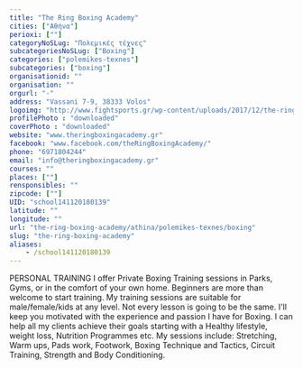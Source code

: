 ```yaml
---
title: "The Ring Boxing Academy"
cities: ["Αθήνα"]
perioxi: [""]
categoryNoSLug: "Πολεμικές τέχνες"
subcategoriesNoSLug: ["Boxing"]
categories: ["polemikes-texnes"]
subcategories: ["boxing"]
organisationid: ""
organisation: ""
orgurl: "-"
address: "Vassani 7-9, 38333 Volos"
logoimg: "http://www.fightsports.gr/wp-content/uploads/2017/12/the-ring-boxing-academy.jpg"
profilePhoto : "downloaded"
coverPhoto : "downloaded"
website: "www.theringboxingacademy.gr"
facebook: "www.facebook.com/theRingBoxingAcademy/"
phone: "6971804244"
email: "info@theringboxingacademy.gr"
courses: ""
places: [""]
rensponsibles: ""
zipcode: [""]
UID: "school141120180139"
latitude: ""
longitude: ""
url: "the-ring-boxing-academy/athina/polemikes-texnes/boxing"
slug: "the-ring-boxing-academy"
aliases:
    - /school141120180139
---
```





PERSONAL TRAINING I offer Private Boxing Training sessions in Parks, Gyms, or in the comfort of your own home. Beginners are more than welcome to start training. My training sessions are suitable for male/female/kids at any level. Not every lesson is going to be the same. I&#39;ll keep you motivated with the experience and passion I have for Boxing. I can help all my clients achieve their goals starting with a Healthy lifestyle, weight loss, Nutrition Programmes etc. My sessions include: Stretching, Warm ups, Pads work, Footwork, Boxing Technique and Tactics, Circuit Training, Strength and Body Conditioning.